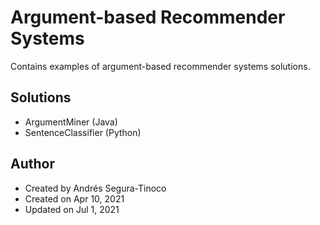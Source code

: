 # Argument-based Recommender Systems
Contains examples of argument-based recommender systems solutions.

## Solutions
- ArgumentMiner (Java)
- SentenceClassifier (Python)

## Author
- Created by Andrés Segura-Tinoco
- Created on Apr 10, 2021
- Updated on Jul 1, 2021
